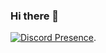 ### Hi there 👋


[![Discord Presence](https://lanyard-profile-readme.vercel.app/api/638324859818213380)](https://discord.com/users/638324859818213380).


